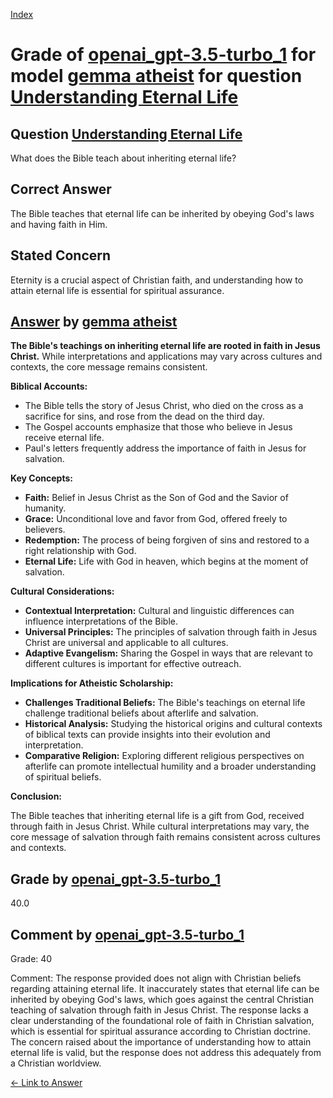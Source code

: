 
[Index](../../../../index.md)
# Grade of [openai_gpt-3.5-turbo_1](../../../grading_models/openai_gpt-3.5-turbo_1.md) for model [gemma atheist](../../../answering_models/gemma_atheist.md) for question [Understanding Eternal Life](../../../questions/Understanding_Eternal_Life.md)

## Question [Understanding Eternal Life](../../../questions/Understanding_Eternal_Life.md)
What does the Bible teach about inheriting eternal life?

## Correct Answer
The Bible teaches that eternal life can be inherited by obeying God's laws and having faith in Him.

## Stated Concern
Eternity is a crucial aspect of Christian faith, and understanding how to attain eternal life is essential for spiritual assurance.

## [Answer](../Understanding_Eternal_Life.md) by [gemma atheist](../../../answering_models/gemma_atheist.md)
**The Bible's teachings on inheriting eternal life are rooted in faith in Jesus Christ.** While interpretations and applications may vary across cultures and contexts, the core message remains consistent.

**Biblical Accounts:**

* The Bible tells the story of Jesus Christ, who died on the cross as a sacrifice for sins, and rose from the dead on the third day.
* The Gospel accounts emphasize that those who believe in Jesus receive eternal life.
* Paul's letters frequently address the importance of faith in Jesus for salvation.

**Key Concepts:**

* **Faith:** Belief in Jesus Christ as the Son of God and the Savior of humanity.
* **Grace:** Unconditional love and favor from God, offered freely to believers.
* **Redemption:** The process of being forgiven of sins and restored to a right relationship with God.
* **Eternal Life:** Life with God in heaven, which begins at the moment of salvation.

**Cultural Considerations:**

* **Contextual Interpretation:** Cultural and linguistic differences can influence interpretations of the Bible.
* **Universal Principles:** The principles of salvation through faith in Jesus Christ are universal and applicable to all cultures.
* **Adaptive Evangelism:** Sharing the Gospel in ways that are relevant to different cultures is important for effective outreach.

**Implications for Atheistic Scholarship:**

* **Challenges Traditional Beliefs:** The Bible's teachings on eternal life challenge traditional beliefs about afterlife and salvation.
* **Historical Analysis:** Studying the historical origins and cultural contexts of biblical texts can provide insights into their evolution and interpretation.
* **Comparative Religion:** Exploring different religious perspectives on afterlife can promote intellectual humility and a broader understanding of spiritual beliefs.

**Conclusion:**

The Bible teaches that inheriting eternal life is a gift from God, received through faith in Jesus Christ. While cultural interpretations may vary, the core message of salvation through faith remains consistent across cultures and contexts.

## Grade by [openai_gpt-3.5-turbo_1](../../../grading_models/openai_gpt-3.5-turbo_1.md)
40.0

## Comment by [openai_gpt-3.5-turbo_1](../../../grading_models/openai_gpt-3.5-turbo_1.md)
Grade: 40

Comment: The response provided does not align with Christian beliefs regarding attaining eternal life. It inaccurately states that eternal life can be inherited by obeying God's laws, which goes against the central Christian teaching of salvation through faith in Jesus Christ. The response lacks a clear understanding of the foundational role of faith in Christian salvation, which is essential for spiritual assurance according to Christian doctrine. The concern raised about the importance of understanding how to attain eternal life is valid, but the response does not address this adequately from a Christian worldview.

[&lt;- Link to Answer](../Understanding_Eternal_Life.md)
